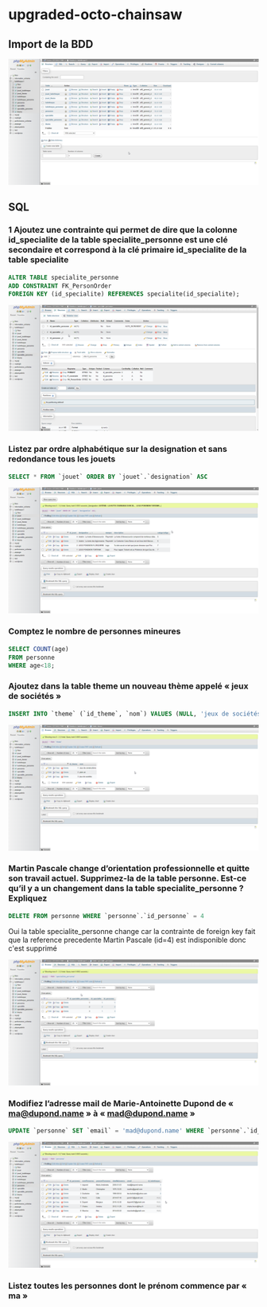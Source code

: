 # upgraded-octo-chainsaw

## Import de la BDD

![Alt text](images/brave_tyeonrENUb.png)

## SQL

### 1 Ajoutez une contrainte qui permet de dire que la colonne id_specialite de la table specialite_personne est une clé secondaire et correspond à la clé primaire id_specialite de la table specialite

```sql
ALTER TABLE specialite_personne
ADD CONSTRAINT FK_PersonOrder
FOREIGN KEY (id_specialite) REFERENCES specialite(id_specialite);
```

![Alt text](images/brave_jZxCM6XDTD.png)

### Listez par ordre alphabétique sur la designation et sans redondance tous les jouets

```sql
SELECT * FROM `jouet` ORDER BY `jouet`.`designation` ASC
```

![Alt text](images/brave_VR3KZrQQon.png)

### Comptez le nombre de personnes mineures

```sql
SELECT COUNT(age)
FROM personne
WHERE age<18;
```

### Ajoutez dans la table theme un nouveau thème appelé « jeux de sociétés »

```sql
INSERT INTO `theme` (`id_theme`, `nom`) VALUES (NULL, 'jeux de sociétés')
```

![Alt text](images/brave_qglke2AMt2.png)

### Martin Pascale change d’orientation professionnelle et quitte son travail actuel. Supprimez-la de la table personne. Est-ce qu’il y a un changement dans la table specialite_personne ? Expliquez

```sql
DELETE FROM personne WHERE `personne`.`id_personne` = 4
```

Oui la table specialite_personne change
car la contrainte de foreign key fait que la reference precedente
Martin Pascale (id=4) est indisponible donc c'est supprimé

![Alt text](images/brave_fJcadJAR1x.png)

### Modifiez l’adresse mail de Marie-Antoinette Dupond de « ma@dupond.name » à « mad@dupond.name »

```sql
UPDATE `personne` SET `email` = 'mad@dupond.name' WHERE `personne`.`id_personne` = 1;
```

![Alt text](images/brave_tNsLj6eRxX.png)

### Listez toutes les personnes dont le prénom commence par « ma »

